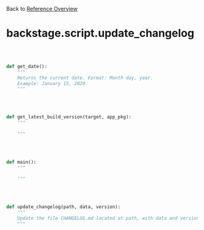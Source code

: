 
Back to [Reference Overview](https://github.com/pyrustic/backstage/blob/master/docs/reference/README.md#readme)

# backstage.script.update\_changelog



<br>


```python

def get_date():
    """
    Returns the current date. Format: Month day, year.
    Example: January 15, 2020
    """

```

<br>

```python

def get_latest_build_version(target, app_pkg):
    """
    
    """

```

<br>

```python

def main():
    """
    
    """

```

<br>

```python

def update_changelog(path, data, version):
    """
    Update the file CHANGELOG.md located at path, with data and version 
    """

```

